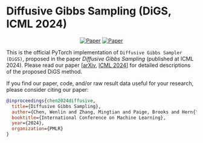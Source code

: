 # Diffusive Gibbs Sampling (DiGS, ICML 2024)

<div align="center">

[![Paper](https://img.shields.io/badge/paper-arxiv.2402.03008-red)](https://arxiv.org/abs/2402.03008)
[![Paper](https://img.shields.io/badge/ICML-2024-blue)](https://proceedings.mlr.press/v235/chen24be.html)

</div>

This is the official PyTorch implementation of `Diffusive Gibbs Sampler (DiGS)`, proposed in the paper _Diffusive Gibbs Sampling_ (published at ICML 2024). Please read our paper [[arXiv](https://arxiv.org/abs/2402.03008), [ICML 2024](https://proceedings.mlr.press/v235/chen24be.html)] for detailed descriptions of the proposed DiGS method. 

If you find our paper, code, and/or raw result data useful for your research, please consider citing our paper:

```bibtex
@inproceedings{chen2024diffusive,
  title={Diffusive Gibbs Sampling},
  author={Chen, Wenlin and Zhang, Mingtian and Paige, Brooks and Hern{\'a}ndez-Lobato, Jos{\'e} Miguel and Barber, David},
  booktitle={International Conference on Machine Learning},
  year={2024},
  organization={PMLR}
}
```